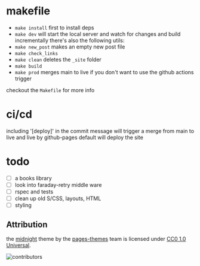 # makefile
- `make install` first to install deps
- `make dev` will start the local server and watch for changes and build incrementally
there's also the following utils:
- `make new_post` makes an empty new post file
- `make check_links` 
- `make clean` deletes the `_site` folder
- `make build`
- `make prod` merges main to live if you don't want to use the github actions trigger

checkout the `Makefile` for more info

# ci/cd
including '[deploy]' in the commit message will trigger a merge from main to live and live by github-pages default will deploy the site

# todo
- [ ] a books library
- [ ] look into faraday-retry middle ware
- [ ] rspec and tests
- [ ] clean up old S/CSS, layouts, HTML
- [ ] styling

## Attribution

the [midnight](https://github.com/pages-themes/midnight) theme by the [pages-themes](https://github.com/pages-themes/midnight/graphs/contributors) team is licensed under [CC0 1.0 Universal](https://github.com/pages-themes/midnight/blob/master/LICENSE).

![contributors](https://contrib.rocks/image?repo=pages-themes/midnight)
